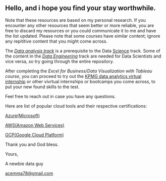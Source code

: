 ## Hello, and i hope you find your stay worthwhile.

Note that these  resources are based on my personal research. If you encounter any other resources that seem better or more reliable, you are free to discard my resources or you could communicate it to me and have the list updated. Please note that some courses have similar content; ignore any repititive content that you might come across.

The [*Data analysis track*](https://github.com/Acemma78/Data_Roadmap/blob/master/Analysis.md#a-skills-needed) is a prerequisite to the Data [Science](https://github.com/Acemma78/Data_Roadmap/blob/master/Science.md#data-science-track) track. Some of the content in the [*Data Engineering*](https://github.com/DataBaby20/Apollo/blob/master/Engineering.md) track are needed for Data Scientists and vice versa, so try going through the entire repository.

After completing the *Excel for Business/Data Visualization with Tableau course*, you can proceed to try out the [KPMG data analytics virtual internship](https://www.theforage.com/virtual-internships/theme/m7W4GMqeT3bh9Nb2c/KPMG-Data-Analytics-Virtual-Internship) or other vivrtual internships or bootcamps you come across, to put your new found skills to the test. 

Feel free to reach out in case you have any questions.

Here are list of popular cloud tools and their respective certifications:

[Azure(Microsoft)](https://docs.microsoft.com/en-us/learn/certifications/browse/)

[AWS(Amazon Web Services)](https://aws.amazon.com/certification/exams/)


[GCP(Google Cloud Platform)](https://cloud.google.com/certification#certification_paths)



Thank you and God bless.

Yours,  

A newbie data guy  

acemma78@gmail.com


